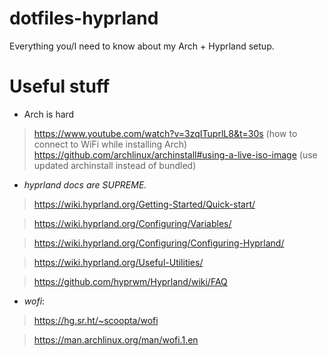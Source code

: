 # dotfiles-hyprland
Everything you/I need to know about my Arch + Hyprland setup.

# Useful stuff

- Arch is hard
> https://www.youtube.com/watch?v=3zqITuprlL8&t=30s (how to connect to WiFi while installing Arch)
> https://github.com/archlinux/archinstall#using-a-live-iso-image (use updated archinstall instead of bundled)

- *hyprland docs are SUPREME.*
> https://wiki.hyprland.org/Getting-Started/Quick-start/

> https://wiki.hyprland.org/Configuring/Variables/

> https://wiki.hyprland.org/Configuring/Configuring-Hyprland/

> https://wiki.hyprland.org/Useful-Utilities/

> https://github.com/hyprwm/Hyprland/wiki/FAQ

- *wofi*:
> https://hg.sr.ht/~scoopta/wofi

> https://man.archlinux.org/man/wofi.1.en
